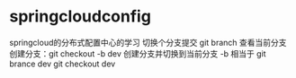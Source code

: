 # springcloudconfig
springcloud的分布式配置中心的学习
切换个分支提交 git  branch 查看当前分支
创建分支：git checkout -b dev 创建分支并切换到当前分支
-b 相当于 git brance dev git checkout dev

